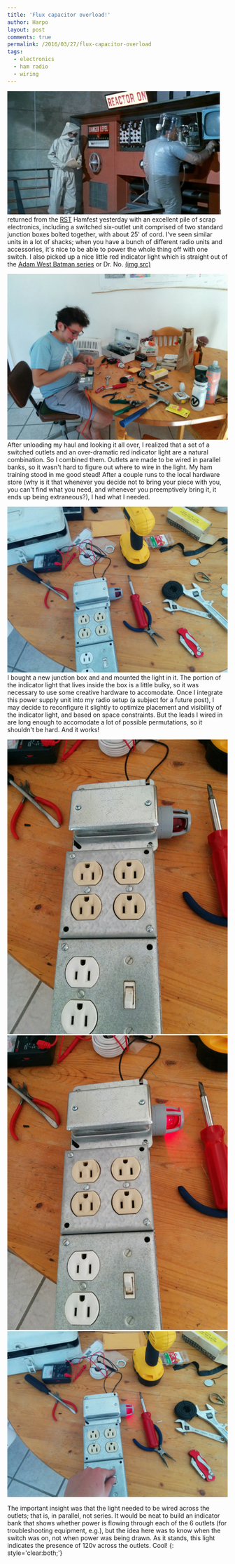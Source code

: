 ```yaml
---
title: 'Flux capacitor overload!'
author: Harpo
layout: post
comments: true
permalink: /2016/03/27/flux-capacitor-overload
tags:
  - electronics
  - ham radio
  - wiring
---
```


<img src='/assets/media/jekyll/images/2016-03-27/control4.jpg' class='lightbox-fluxcapacitor20160327 rightimg smallimg' alt='Bond inspects the danger level and plots his next move.' />I returned from the [RST](http://rstclub.com/) Hamfest yesterday with an excellent pile of scrap electronics, including a switched six-outlet unit comprised of two standard junction boxes bolted together, with about 25' of cord.  I've seen similar units in a lot of shacks; when you have a bunch of different radio units and accessories, it's nice to be able to power the whole thing off with one switch.  I also picked up a nice little red indicator light which is straight out of the [Adam West Batman series](https://twitter.com/batlabels) or Dr. No. [(img src)](http://www.007james.com/gadgets/dr_no.php)

<img src='/assets/media/jekyll/images/2016-03-27/2016-03-26 16.54.21.jpg' class='lightbox-fluxcapacitor20160327 rightimg smallimg' alt='Working on assembly and wiring of the Overly-Dramatic Power Indicator Unit (ODPIU).' />After unloading my haul and looking it all over, I realized that a set of a switched outlets and an over-dramatic red indicator light are a natural combination.  So I combined them.  Outlets are made to be wired in parallel banks, so it wasn't hard to figure out where to wire in the light.  My ham training stood in me good stead!  After a couple runs to the local hardware store (why is it that whenever you decide not to bring your piece with you, you can't find what you need, and whenever you preemptively bring it, it ends up being extraneous?), I had what I needed.

<img src='/assets/media/jekyll/images/2016-03-27/2016-03-26 17.09.47.jpg' class='lightbox-fluxcapacitor20160327 rightimg smallimg' alt='The assembled ODPIU, with switch in the OFF position.' />I bought a new junction box and and mounted the light in it.  The portion of the indicator light that lives inside the box is a little bulky, so it was necessary to use some creative hardware to accomodate.  Once I integrate this power supply unit into my radio setup (a subject for a future post), I may decide to reconfigure it slightly to optimize placement and visibility of the indicator light, and based on space constraints.  But the leads I wired in are long enough to accomodate a lot of possible permutations, so it shouldn't be hard.  And it works!

<div class='imgrow'>
<img src='/assets/media/jekyll/images/2016-03-27/2016-03-26 17.10.00.jpg' class='lightbox-fluxcapacitor20160327 rightimg smallimg' alt='Closeup of ODPIU, with switch in the OFF position.' />
<img src='/assets/media/jekyll/images/2016-03-27/2016-03-26 17.10.03.jpg' class='lightbox-fluxcapacitor20160327 rightimg smallimg' alt='Closeup of ODPIU, with switch in the ON position.' />
<img src='/assets/media/jekyll/images/2016-03-27/2016-03-26 17.09.50.jpg' class='lightbox-fluxcapacitor20160327 rightimg smallimg' alt='The assembled ODPIU, with switch in the ON position.' />
</div>

The important insight was that the light needed to be wired across the outlets; that is, in parallel, not series.  It would be neat to build an indicator bank that shows whether power is flowing through each of the 6 outlets (for troubleshooting equipment, e.g.), but the idea here was to know when the switch was on, not when power was being drawn.  As it stands, this light indicates the presence of 120v across the outlets.  Cool!
{: style='clear:both;'}
